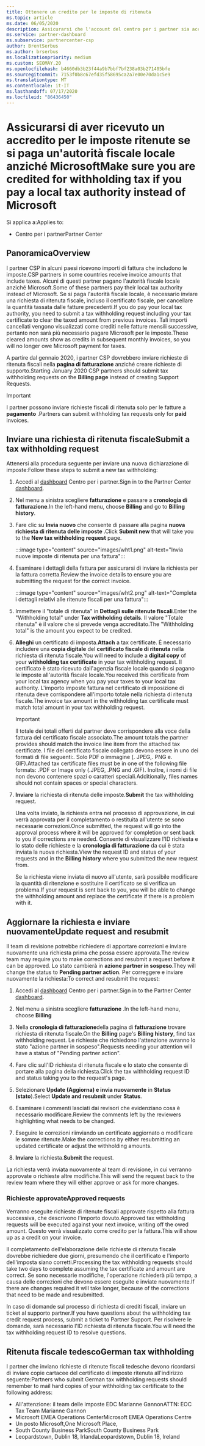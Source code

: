 ```yaml
---
title: Ottenere un credito per le imposte di ritenuta
ms.topic: article
ms.date: 06/05/2020
description: Assicurarsi che l'account del centro per i partner sia accreditato per la ritenuta fiscale creando una richiesta di ritenuta fiscale nel centro per i partner.
ms.service: partner-dashboard
ms.subservice: partnercenter-csp
author: BrentSerbus
ms.author: brserbus
ms.localizationpriority: medium
ms.custom: SEOMAY.20
ms.openlocfilehash: b4660db3b23f44a9b7bbf7bf238a03b271405bfe
ms.sourcegitcommit: 7153f0b8c67efd35f58695ca2a7e00e70da1c5e9
ms.translationtype: MT
ms.contentlocale: it-IT
ms.lasthandoff: 07/17/2020
ms.locfileid: "86436450"
---
```

# <a name="make-sure-you-are-credited-for-withholding-tax-if-you-pay-a-local-tax-authority-instead-of-microsoft"></a><span data-ttu-id="e5086-103">Assicurarsi di aver ricevuto un accredito per le imposte ritenute se si paga un'autorità fiscale locale anziché Microsoft</span><span class="sxs-lookup"><span data-stu-id="e5086-103">Make sure you are credited for withholding tax if you pay a local tax authority instead of Microsoft</span></span>

<span data-ttu-id="e5086-104">Si applica a:</span><span class="sxs-lookup"><span data-stu-id="e5086-104">Applies to:</span></span>

- <span data-ttu-id="e5086-105">Centro per i partner</span><span class="sxs-lookup"><span data-stu-id="e5086-105">Partner Center</span></span>

## <a name="overview"></a><span data-ttu-id="e5086-106">Panoramica</span><span class="sxs-lookup"><span data-stu-id="e5086-106">Overview</span></span>

<span data-ttu-id="e5086-107">I partner CSP in alcuni paesi ricevono importi di fattura che includono le imposte.</span><span class="sxs-lookup"><span data-stu-id="e5086-107">CSP partners in some countries receive invoice amounts that include taxes.</span></span> <span data-ttu-id="e5086-108">Alcuni di questi partner pagano l'autorità fiscale locale anziché Microsoft.</span><span class="sxs-lookup"><span data-stu-id="e5086-108">Some of these partners pay their local tax authority instead of Microsoft.</span></span> <span data-ttu-id="e5086-109">Se si paga l'autorità fiscale locale, è necessario inviare una richiesta di ritenuta fiscale, incluso il certificato fiscale, per cancellare la quantità tassata dalle fatture precedenti.</span><span class="sxs-lookup"><span data-stu-id="e5086-109">If you do pay your local tax authority, you need to submit a tax withholding request including your tax certificate to clear the taxed amount from previous invoices.</span></span> <span data-ttu-id="e5086-110">Tali importi cancellati vengono visualizzati come crediti nelle fatture mensili successive, pertanto non sarà più necessario pagare Microsoft per le imposte.</span><span class="sxs-lookup"><span data-stu-id="e5086-110">These cleared amounts show as credits in subsequent monthly invoices, so you will no longer owe Microsoft payment for taxes.</span></span>

<span data-ttu-id="e5086-111">A partire dal gennaio 2020, i partner CSP dovrebbero inviare richieste di ritenuta fiscali nella **pagina di fatturazione** anziché creare richieste di supporto.</span><span class="sxs-lookup"><span data-stu-id="e5086-111">Starting January 2020 CSP partners should submit tax withholding requests on the **Billing page** instead of creating Support Requests.</span></span>

> [!IMPORTANT]
> <span data-ttu-id="e5086-112">I partner possono inviare richieste fiscali di ritenuta solo per le fatture a **pagamento** .</span><span class="sxs-lookup"><span data-stu-id="e5086-112">Partners can submit withholding tax requests only for **paid** invoices.</span></span>

## <a name="submit-a-tax-withholding-request"></a><span data-ttu-id="e5086-113">Inviare una richiesta di ritenuta fiscale</span><span class="sxs-lookup"><span data-stu-id="e5086-113">Submit a tax withholding request</span></span>

<span data-ttu-id="e5086-114">Attenersi alla procedura seguente per inviare una nuova dichiarazione di imposte:</span><span class="sxs-lookup"><span data-stu-id="e5086-114">Follow these steps to submit a new tax withholding:</span></span>

1. <span data-ttu-id="e5086-115">Accedi al [dashboard](https://partner.microsoft.com/dashboard/home) Centro per i partner.</span><span class="sxs-lookup"><span data-stu-id="e5086-115">Sign in to the Partner Center [dashboard](https://partner.microsoft.com/dashboard/home).</span></span>

2. <span data-ttu-id="e5086-116">Nel menu a sinistra scegliere **fatturazione** e passare a **cronologia di fatturazione**.</span><span class="sxs-lookup"><span data-stu-id="e5086-116">In the left-hand menu, choose **Billing** and go to **Billing history**.</span></span>

3. <span data-ttu-id="e5086-117">Fare clic su **Invia nuovo** che consente di passare alla pagina **nuova richiesta di ritenuta delle imposte** .</span><span class="sxs-lookup"><span data-stu-id="e5086-117">Click **Submit new** that will take you to the **New tax withholding request** page.</span></span>

   :::image type="content" source="images/wht1.png" alt-text="Invia nuove imposte di ritenuta per una fattura":::

4. <span data-ttu-id="e5086-119">Esaminare i dettagli della fattura per assicurarsi di inviare la richiesta per la fattura corretta.</span><span class="sxs-lookup"><span data-stu-id="e5086-119">Review the invoice details to ensure you are submitting the request for the correct invoice.</span></span>

   :::image type="content" source="images/wht2.png" alt-text="Completa i dettagli relativi alle ritenute fiscali per una fattura":::

5. <span data-ttu-id="e5086-121">Immettere il "totale di ritenuta" in **Dettagli sulle ritenute fiscali**.</span><span class="sxs-lookup"><span data-stu-id="e5086-121">Enter the "Withholding total" under **Tax withholding details**.</span></span> <span data-ttu-id="e5086-122">Il valore "Totale ritenuta" è il valore che si prevede venga accreditato.</span><span class="sxs-lookup"><span data-stu-id="e5086-122">The "Withholding total" is the amount you expect to be credited.</span></span>

6. <span data-ttu-id="e5086-123">**Alleghi** un certificato di imposta.</span><span class="sxs-lookup"><span data-stu-id="e5086-123">**Attach** a tax certificate.</span></span> <span data-ttu-id="e5086-124">È necessario includere una **copia digitale** del **certificato fiscale di ritenuta** nella richiesta di ritenuta fiscale.</span><span class="sxs-lookup"><span data-stu-id="e5086-124">You will need to include a **digital copy** of your **withholding tax certificate** in your tax withholding request.</span></span> <span data-ttu-id="e5086-125">Il certificato è stato ricevuto dall'agenzia fiscale locale quando si pagano le imposte all'autorità fiscale locale.</span><span class="sxs-lookup"><span data-stu-id="e5086-125">You received this certificate from your local tax agency when you pay your taxes to your local tax authority.</span></span> <span data-ttu-id="e5086-126">L'importo imposte fattura nel certificato di imposizione di ritenuta deve corrispondere all'importo totale nella richiesta di ritenuta fiscale.</span><span class="sxs-lookup"><span data-stu-id="e5086-126">The invoice tax amount in the withholding tax certificate must match total amount in your tax withholding request.</span></span>

   > [!IMPORTANT]
   > <span data-ttu-id="e5086-127">Il totale dei totali offerti dal partner deve corrispondere alla voce della fattura del certificato fiscale associato.</span><span class="sxs-lookup"><span data-stu-id="e5086-127">The amount totals the partner provides should match the invoice line item from the attached tax certificate.</span></span> <span data-ttu-id="e5086-128">I file del certificato fiscale collegato devono essere in uno dei formati di file seguenti:. Solo PDF o immagine (. JPEG,. PNG e. GIF).</span><span class="sxs-lookup"><span data-stu-id="e5086-128">Attached tax certificate files must be in one of the following file formats: .PDF or Image only (.JPEG, .PNG and .GIF).</span></span> <span data-ttu-id="e5086-129">Inoltre, i nomi di file non devono contenere spazi o caratteri speciali.</span><span class="sxs-lookup"><span data-stu-id="e5086-129">Additionally, files names should not contain spaces or special characters.</span></span>

7. <span data-ttu-id="e5086-130">**Inviare** la richiesta di ritenuta delle imposte.</span><span class="sxs-lookup"><span data-stu-id="e5086-130">**Submit** the tax withholding request.</span></span>

   <span data-ttu-id="e5086-131">Una volta inviato, la richiesta entra nel processo di approvazione, in cui verrà approvata per il completamento o restituita all'utente se sono necessarie correzioni.</span><span class="sxs-lookup"><span data-stu-id="e5086-131">Once submitted, the request will go into the approval process where it will be approved for completion or sent back to you if corrections are needed.</span></span> <span data-ttu-id="e5086-132">Consente di visualizzare l'ID richiesta e lo stato delle richieste e la **cronologia di fatturazione** da cui è stata inviata la nuova richiesta.</span><span class="sxs-lookup"><span data-stu-id="e5086-132">View the request ID and status of your requests and  in the **Billing history** where you submitted the new request from.</span></span>

   <span data-ttu-id="e5086-133">Se la richiesta viene inviata di nuovo all'utente, sarà possibile modificare la quantità di ritenzione e sostituire il certificato se si verifica un problema.</span><span class="sxs-lookup"><span data-stu-id="e5086-133">If your request is sent back to you, you will be able to change the withholding amount and replace the certificate if there is a problem with it.</span></span>

## <a name="update-request-and-resubmit"></a><span data-ttu-id="e5086-134">Aggiornare la richiesta e inviare nuovamente</span><span class="sxs-lookup"><span data-stu-id="e5086-134">Update request and resubmit</span></span>

<span data-ttu-id="e5086-135">Il team di revisione potrebbe richiedere di apportare correzioni e inviare nuovamente una richiesta prima che possa essere approvata.</span><span class="sxs-lookup"><span data-stu-id="e5086-135">The review team may require you to make corrections and resubmit a request before it can be approved.</span></span> <span data-ttu-id="e5086-136">Lo stato cambierà in **azione partner in sospeso**.</span><span class="sxs-lookup"><span data-stu-id="e5086-136">They will change the status to **Pending partner action**.</span></span> <span data-ttu-id="e5086-137">Per correggere e inviare nuovamente la richiesta:</span><span class="sxs-lookup"><span data-stu-id="e5086-137">To correct and resubmit the request:</span></span>

1. <span data-ttu-id="e5086-138">Accedi al [dashboard](https://partner.microsoft.com/dashboard/home) Centro per i partner.</span><span class="sxs-lookup"><span data-stu-id="e5086-138">Sign in to the Partner Center [dashboard](https://partner.microsoft.com/dashboard/home).</span></span>

2. <span data-ttu-id="e5086-139">Nel menu a sinistra scegliere **fatturazione** .</span><span class="sxs-lookup"><span data-stu-id="e5086-139">In the left-hand menu, choose **Billing**</span></span>

3. <span data-ttu-id="e5086-140">Nella **cronologia di fatturazione**della pagina di **fatturazione** trovare richiesta di ritenuta fiscale.</span><span class="sxs-lookup"><span data-stu-id="e5086-140">On the **Billing** page's **Billing history**, find tax withholding request.</span></span> <span data-ttu-id="e5086-141">Le richieste che richiedono l'attenzione avranno lo stato "azione partner in sospeso".</span><span class="sxs-lookup"><span data-stu-id="e5086-141">Requests needing your attention will have a status of "Pending partner action".</span></span>

4. <span data-ttu-id="e5086-142">Fare clic sull'ID richiesta di ritenuta fiscale e lo stato che consente di portare alla pagina della richiesta.</span><span class="sxs-lookup"><span data-stu-id="e5086-142">Click the tax withholding request ID and status taking you to the request's page.</span></span>

5. <span data-ttu-id="e5086-143">Selezionare **Update (Aggiorna) e invia nuovamente** in **Status (stato**).</span><span class="sxs-lookup"><span data-stu-id="e5086-143">Select **Update and resubmit** under **Status**.</span></span>

6. <span data-ttu-id="e5086-144">Esaminare i commenti lasciati dai revisori che evidenziano cosa è necessario modificare.</span><span class="sxs-lookup"><span data-stu-id="e5086-144">Review the comments left by the reviewers highlighting what needs to be changed.</span></span>

7. <span data-ttu-id="e5086-145">Eseguire le correzioni riinviando un certificato aggiornato o modificare le somme ritenute.</span><span class="sxs-lookup"><span data-stu-id="e5086-145">Make the corrections by either resubmitting an updated certificate or adjust the withholding amounts.</span></span>

8. <span data-ttu-id="e5086-146">**Inviare** la richiesta.</span><span class="sxs-lookup"><span data-stu-id="e5086-146">**Submit** the request.</span></span>

<span data-ttu-id="e5086-147">La richiesta verrà inviata nuovamente al team di revisione, in cui verranno approvate o richieste altre modifiche.</span><span class="sxs-lookup"><span data-stu-id="e5086-147">This will send the request back to the review team where they will either approve or ask for more changes.</span></span>

### <a name="approved-requests"></a><span data-ttu-id="e5086-148">Richieste approvate</span><span class="sxs-lookup"><span data-stu-id="e5086-148">Approved requests</span></span>

<span data-ttu-id="e5086-149">Verranno eseguite richieste di ritenute fiscali approvate rispetto alla fattura successiva, che descrivono l'importo dovuto.</span><span class="sxs-lookup"><span data-stu-id="e5086-149">Approved tax withholding requests will be executed against your next invoice, writing off the owed amount.</span></span> <span data-ttu-id="e5086-150">Questo verrà visualizzato come credito per la fattura.</span><span class="sxs-lookup"><span data-stu-id="e5086-150">This will show up as a credit on your invoice.</span></span>

<span data-ttu-id="e5086-151">Il completamento dell'elaborazione delle richieste di ritenuta fiscale dovrebbe richiedere due giorni, presumendo che il certificato e l'importo dell'imposta siano corretti.</span><span class="sxs-lookup"><span data-stu-id="e5086-151">Processing the tax withholding requests should take two days to complete assuming the tax certificate and amount are correct.</span></span> <span data-ttu-id="e5086-152">Se sono necessarie modifiche, l'operazione richiederà più tempo, a causa delle correzioni che devono essere eseguite e inviate nuovamente.</span><span class="sxs-lookup"><span data-stu-id="e5086-152">If there are changes required it will take longer, because of the corrections that need to be made and resubmitted.</span></span>

<span data-ttu-id="e5086-153">In caso di domande sul processo di richiesta di crediti fiscali, inviare un ticket al supporto partner.</span><span class="sxs-lookup"><span data-stu-id="e5086-153">If you have questions about the withholding tax credit request process, submit a ticket to Partner Support.</span></span> <span data-ttu-id="e5086-154">Per risolvere le domande, sarà necessario l'ID richiesta di ritenuta fiscale.</span><span class="sxs-lookup"><span data-stu-id="e5086-154">You will need the tax withholding request ID to resolve questions.</span></span>

## <a name="german-tax-withholding"></a><span data-ttu-id="e5086-155">Ritenuta fiscale tedesco</span><span class="sxs-lookup"><span data-stu-id="e5086-155">German tax withholding</span></span>

<span data-ttu-id="e5086-156">I partner che inviano richieste di ritenute fiscali tedesche devono ricordarsi di inviare copie cartacee del certificato di imposte ritenuta all'indirizzo seguente:</span><span class="sxs-lookup"><span data-stu-id="e5086-156">Partners who submit German tax withholding requests should remember to mail hard copies of your withholding tax certificate to the following address:</span></span>

- <span data-ttu-id="e5086-157">All'attenzione: il team delle imposte EDC Marianne Gannon</span><span class="sxs-lookup"><span data-stu-id="e5086-157">ATTN: EOC Tax Team Marianne Gannon</span></span>
- <span data-ttu-id="e5086-158">Microsoft EMEA Operations Center</span><span class="sxs-lookup"><span data-stu-id="e5086-158">Microsoft EMEA Operations Centre</span></span>
- <span data-ttu-id="e5086-159">Un posto Microsoft,</span><span class="sxs-lookup"><span data-stu-id="e5086-159">One Microsoft Place,</span></span>
- <span data-ttu-id="e5086-160">South County Business Park</span><span class="sxs-lookup"><span data-stu-id="e5086-160">South County Business Park</span></span>
- <span data-ttu-id="e5086-161">Leopardstown, Dublin 18, Irlanda</span><span class="sxs-lookup"><span data-stu-id="e5086-161">Leopardstown, Dublin 18, Ireland</span></span>
